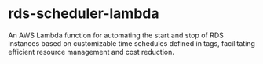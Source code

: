 # rds-scheduler-lambda
An AWS Lambda function for automating the start and stop of RDS instances based on customizable time schedules defined in tags, facilitating efficient resource management and cost reduction.

